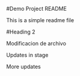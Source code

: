 #Demo Project README

This is a simple readme file

#Heading 2

Modificacion de archivo

Updates in stage

More updates